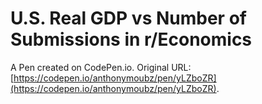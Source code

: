 # U.S. Real GDP vs Number of Submissions in r/Economics

A Pen created on CodePen.io. Original URL: [https://codepen.io/anthonymoubz/pen/yLZboZR](https://codepen.io/anthonymoubz/pen/yLZboZR).

